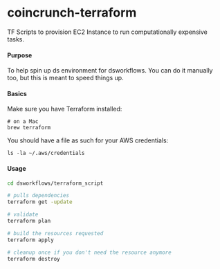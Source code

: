 # coincrunch-terraform
TF Scripts to provision EC2 Instance to run computationally expensive tasks.


#### Purpose
To help spin up ds environment for dsworkflows. You can do it manually too, but this is
meant to speed things up.


#### Basics
Make sure you have Terraform installed:
```
# on a Mac
brew terraform
```

You should have a file as such for your AWS credentials:
```
ls -la ~/.aws/credentials
```


#### Usage
```bash
cd dsworkflows/terraform_script

# pulls dependencies
terraform get -update

# validate
terraform plan

# build the resources requested
terraform apply

# cleanup once if you don't need the resource anymore
terraform destroy
```
